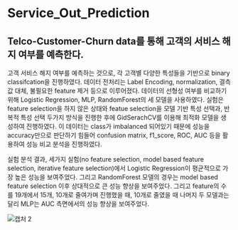 # Service_Out_Prediction
## Telco-Customer-Churn data를 통해 고객의 서비스 해지 여부를 예측한다.
고객 서비스 해지 여부를 예측하는 것으로, 각 고객별 다양한 특성들을 기반으로 binary classifcation을 진행하였다. 데이터 전처리는 Label Encoding, normalization, 결측값 대체, 불필요한 feature 제거 등으로 이루어졌다. 데이터의 선형성 여부를 비교하기 위해 Logistic Regression, MLP, RandomForest의 세 모델을 사용하였다. 실험은 feature selection을 하지 않은 상태와 featue selection을 모델 기반 특성 선택과, 반복적 특성 선택 두가지 방식을 진행한 후에 GidSerachCV를 이용해 최적화 모델을 생성하여 진행하였다. 이 데이터는 class가 imbalanced 되어있기 때문에 성능을 accuracy만으로 판단하기 힘들어 confusion matrix, f1_score, ROC, AUC 등을 활용하여 성능 비교 분석을 진행하였다.


실험 분석 결과, 세가지 실험(no feature selection, model based feature selection, iterative feature selection)에서 Logistic Regression이 평균적으로 가장 높은 성능을 보여주었다. 그리고 RandomForest 모델의 경우는 model based feature selection 이후 상대적으로 큰 성능 향상을 보여주었다. 그리고 feature의 수를 19개에서 15개, 10개로 줄여가며 진행했을 때, 10개로 줄였을 때 나머지 두 모델과는 달리 MLP는 AUC 측면에서의 성능 향상을 보여주었다. 


![캡처 2](https://user-images.githubusercontent.com/58072776/159164294-a52c8d41-6d19-4beb-9e83-dc9217a0b0e3.JPG)
